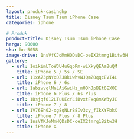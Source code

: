 ```yaml
---
layout: produk-casinghp
title: Disney Tsum Tsum iPhone Case
categories: iphone

# Produk
product-title: Disney Tsum Tsum iPhone Case
harga: 90000
sku: hn-5058
image-drive: 1nsVfKJoMmHQDsDC-oeIX2tmrg1Bitw3H
gallery:
  - url: 1oikimLToW3U4uGqpRm-wLXkyQEAaBuQM
    title: iPhone 5 / 5s / SE
  - url: 11xA73pNYxDZJBkLwhvNJQmZ0qqcEVI4L
    title: iPhone 6 / 6s
  - url: 1abzvvqlMnLAiGwiHz_m0DhJpBEt6EX0I
    title: iPhone 6 Plus / 6s Plus
  - url: 1Dsjqf012LTuUEcYLiBvxtFxq8mXW3yJC
    title: iPhone 7 / 8
  - url: 1V76Eh02-xg8qNLr88Iv3zy_fIkXYFbkX
    title: iPhone 7 Plus / 8 Plus
  - url: 1nsVfKJoMmHQDsDC-oeIX2tmrg1Bitw3H
    title: iPhone X
---
```

